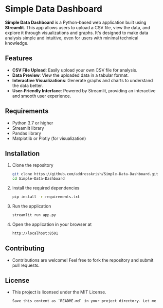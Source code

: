 # Simple Data Dashboard

**Simple Data Dashboard** is a Python-based web application built using **Streamlit**. This app allows users to upload a CSV file, view the data, and explore it through visualizations and graphs. It's designed to make data analysis simple and intuitive, even for users with minimal technical knowledge.

## Features

- **CSV File Upload**: Easily upload your own CSV file for analysis.
- **Data Preview**: View the uploaded data in a tabular format.
- **Interactive Visualizations**: Generate graphs and charts to understand the data better.
- **User-Friendly Interface**: Powered by Streamlit, providing an interactive and smooth user experience.

## Requirements

- Python 3.7 or higher
- Streamlit library
- Pandas library
- Matplotlib or Plotly (for visualization)

## Installation

1. Clone the repository
   ```bash
   git clone https://github.com/addresskrish/Simple-Data-Dashboard.git
   cd Simple-Data-Dashboard

2. Install the required dependencies
   ```bash
   pip install -r requirements.txt

3. Run the application
   ```bash
   streamlit run app.py

4. Open the application in your browser at
   ```bash
   http://localhost:8501

## Contributing
- Contributions are welcome! Feel free to fork the repository and submit pull requests.
  
## License
- This project is licensed under the MIT License.
  ```bash
  Save this content as `README.md` in your project directory. Let me know if you want to customize it further!
